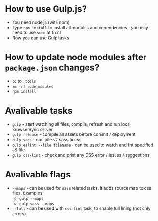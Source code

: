 # How to use Gulp.js?
* You need node.js (with npm)
* Type `npm install` to install all modules and dependencies - you may need to use `sudo` at front
* Now you can use Gulp tasks

# How to update node modules after `package.json` changes?
* `cd` to `.tools`
* `rm -rf node_modules`
* `npm install`

# Avalivable tasks
- `gulp` - start watching all files, compile, refresh and run local BrowserSync server
- `gulp release` - compile all assets before commit / deployment
- `gulp sass` - compile v2 sass to css
- `gulp eslint --file fileName` - can be used to watch and lint specified JS file
- `gulp css-lint` - check and print any CSS error / issues / suggestions

# Avalivable flags
- `--maps` - can be used for `sass` related tasks. It adds source map to css files. Examples:
  - `gulp --maps`
  - `gulp sass --maps`
- `--full` - can be used with `css-lint` task, to enable full lining (not only errors)
